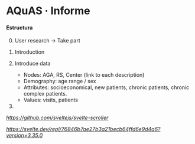 # AQuAS · Informe



#### Estructura

0. User research -> Take part

1. Introduction
2. Introduce data
   - Nodes: AGA, RS, Center (link to each description)
   - Demography: age range / sex
   - Attributes: socioeconomical, new patients, chronic patients, chronic complex patients. 
   - Values: visits, patients
3. 



*https://github.com/sveltejs/svelte-scroller*



*https://svelte.dev/repl/76846b7ae27b3a21becb64ffd6e9d4a6?version=3.35.0*
